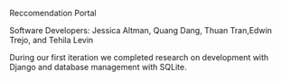 Reccomendation Portal


Software Developers: Jessica Altman, Quang Dang, Thuan Tran,Edwin Trejo, and Tehila Levin


During our first iteration we completed research on development with Django and database management with SQLite. 
